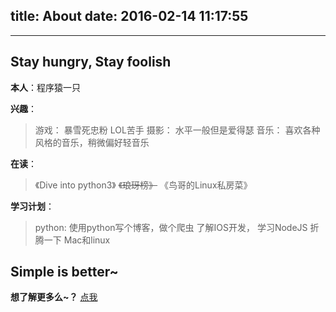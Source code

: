 title: About
date: 2016-02-14 11:17:55
---
<style type="text/css">
	strong a {
		color: #747474;
	}
	.player {
		text-align: center;
		margin: .5em auto 0;
		width: 100%;
		max-width: 22em;
	}
	.player br {
		display: none;
	}
	.sign {
		text-align: right;
		font-style: italic;
	}
	#ds-recent-visitors {
		margin: 0;
		padding: 0;
	}
	#ds-recent-visitors div img {
		display: inline-block !important;
		width: 56px !important;
		height: 56px !important;
		border-radius: 50%;
		border: 1px solid #ddd;
		padding: 2px;
	}
	.article-entry img:first-child {
		display: block;
	}
	.article-entry span {
		font-family: Arial;
	}
	#ds-hot-posts {
		display: none;
	}
</style>

---
## Stay hungry, Stay foolish

**本人**：程序猿一只

**兴趣**：

> 游戏： 暴雪死忠粉 LOL苦手
> 摄影： 水平一般但是爱得瑟
> 音乐： 喜欢各种风格的音乐，稍微偏好轻音乐


**在读**：

>《Dive into python3》
> ~~《琅玡榜》~~
> 《鸟哥的Linux私房菜》

**学习计划**：

> python: 使用python写个博客，做个爬虫
> 了解IOS开发，
> 学习NodeJS
> 折腾一下 Mac和linux

## Simple is better~
**想了解更多么~？** [点我](/impress/) 
